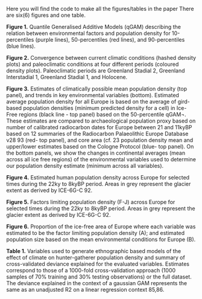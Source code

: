 Here you will find the code to make all the figures/tables in the paper
There are six(6) figures and one table.

**Figure 1.** Quantile Generalised Additive Models (qGAM) describing the relation between environmental factors and population density for 10-percentiles (purple lines), 50-percentiles (red lines), and 90-percentiles (blue lines). 

**Figure 2.** Convergence between current climatic conditions (hashed density plots) and paleoclimatic conditions at four different periods (coloured density plots). Paleoclimatic periods are Greenland Stadial 2, Greenland Interstadial 1, Greenland Stadial 1, and Holocene.

**Figure 3.** Estimates of climatically possible mean population density (top panel), and trends in key environmental variables (bottom). Estimated average population density for all Europe is based on the average of gird-based population densities (minimum predicted density for a cell) in Ice-Free regions (black line - top panel) based on the 50-percentile qGAM¬. These estimates are compared to archaeological population proxy based on number of calibrated radiocarbon dates for Europe between 21 and 11kyBP based on 12 summaries of the Radiocarbon Palaeolithic Europe Database v28 93 (red- top panel), and core area (cf. 23 population density mean and upper/lower estimates based on the Cologne Protocol (blue- top panel). On the bottom panels, we show the changes in continental averages (mean across all ice free regions) of the environmental variables used to determine our population density estimate (minimum across all variables).

**Figure 4.** Estimated human population density across Europe for selected times during the 22ky to 8kyBP period. Areas in grey represent the glacier extent as derived by ICE-6G-C 92.

**Figure 5.** Factors limiting population density (F-J) across Europe for selected times during the 22ky to 8kyBP period. Areas in grey represent the glacier extent as derived by ICE-6G-C 92.

**Figure 6.** Proportion of the ice-free area of Europe where each variable was estimated to be the factor limiting population density (A); and estimated population size based on the mean environmental conditions for Europe (B). 

**Table 1.** Variables used to generate ethnographic based models of the effect of climate on hunter-gatherer population density and summary of cross-validated deviance explained for the evaluated variables. Estimates correspond to those of a 1000-fold cross-validation approach (1000 samples of 70% training and 30% testing observations) or the full dataset. The deviance explained in the context of a gaussian GAM represents the same as an unadjusted R2 on a linear regression context 85,86.
